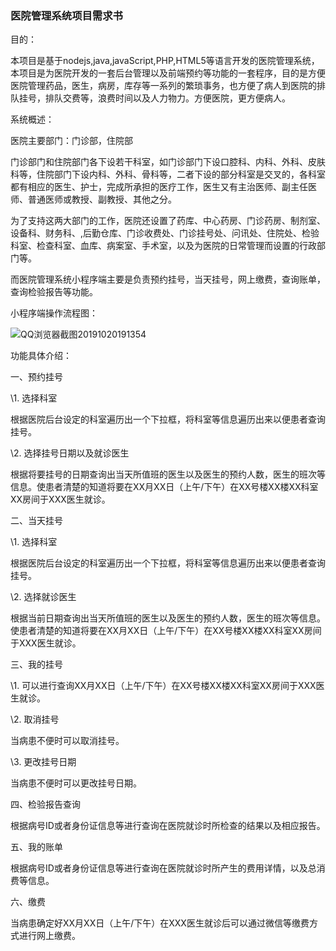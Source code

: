 ### 医院管理系统项目需求书

目的：

本项目是基于nodejs,java,javaScript,PHP,HTML5等语言开发的医院管理系统，本项目是为医院开发的一套后台管理以及前端预约等功能的一套程序，目的是方便医院管理药品，医生，病房，库存等一系列的繁琐事务，也方便了病人到医院的排队挂号，排队交费等，浪费时间以及人力物力。方便医院，更方便病人。

系统概述：

医院主要部门：门诊部，住院部

门诊部门和住院部门各下设若干科室，如门诊部门下设口腔科、内科、外科、皮肤科等，住院部门下设内科、外科、骨科等，二者下设的部分科室是交叉的，各科室都有相应的医生、护士，完成所承担的医疗工作，医生又有主治医师、副主任医师、普通医师或教授、副教授、其他之分。

为了支持这两大部门的工作，医院还设置了药库、中心药房、门诊药房、制剂室、设备科、财务科、,后勤仓库、门诊收费处、门诊挂号处、问讯处、住院处、检验科室、检查科室、血库、病案室、手术室，以及为医院的日常管理而设置的行政部门等。

而医院管理系统小程序端主要是负责预约挂号，当天挂号，网上缴费，查询账单，查询检验报告等功能。

小程序端操作流程图：

 

![QQ浏览器截图20191020191354](file:///C:/Users/shuho/AppData/Local/Temp/msohtmlclip1/01/clip_image002.gif)

功能具体介绍：

一、预约挂号

\1.     选择科室

根据医院后台设定的科室遍历出一个下拉框，将科室等信息遍历出来以便患者查询挂号。

\2.     选择挂号日期以及就诊医生

根据将要挂号的日期查询出当天所值班的医生以及医生的预约人数，医生的班次等信息。使患者清楚的知道将要在XX月XX日（上午/下午）在XX号楼XX楼XX科室XX房间于XXX医生就诊。  

二、当天挂号

\1.  选择科室

   根据医院后台设定的科室遍历出一个下拉框，将科室等信息遍历出来以便患者查询挂号。

\2.  选择就诊医生

   根据当前日期查询出当天所值班的医生以及医生的预约人数，医生的班次等信息。使患者清楚的知道将要在XX月XX日（上午/下午）在XX号楼XX楼XX科室XX房间于XXX医生就诊。

三、我的挂号

\1.  可以进行查询XX月XX日（上午/下午）在XX号楼XX楼XX科室XX房间于XXX医生就诊。

\2.  取消挂号

   当病患不便时可以取消挂号。

\3.  更改挂号日期

   当病患不便时可以更改挂号日期。

四、检验报告查询

  根据病号ID或者身份证信息等进行查询在医院就诊时所检查的结果以及相应报告。

五、我的账单

根据病号ID或者身份证信息等进行查询在医院就诊时所产生的费用详情，以及总消费等信息。

六、缴费

当病患确定好XX月XX日（上午/下午）在XXX医生就诊后可以通过微信等缴费方式进行网上缴费。

 